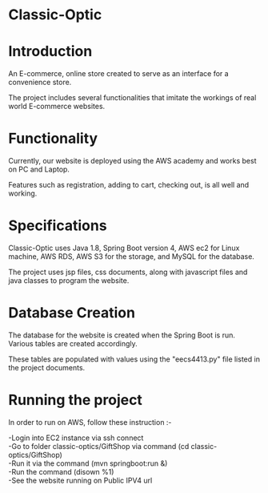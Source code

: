 # Classic-Optic

# Introduction
An E-commerce, online store created to serve as an interface for a convenience store.

The project includes several functionalities that imitate the workings of real world E-commerce websites.

# Functionality
Currently, our website is deployed using the AWS academy and works best on PC and Laptop.

Features such as registration, adding to cart, checking out, is all well and working.

# Specifications
Classic-Optic uses Java 1.8, Spring Boot version 4, AWS ec2 for Linux machine, AWS RDS, AWS S3 for the storage, and MySQL for the database.

The project uses jsp files, css documents, along with javascript files and java classes to program the website.

# Database Creation
The database for the website is created when the Spring Boot is run. Various tables are created accordingly.

These tables are populated with values using the "eecs4413.py" file listed in the project documents.

# Running the project
In order to run on AWS, follow these instruction :-

-Login into EC2 instance via ssh connect<br />
-Go to folder classic-optics/GiftShop via command (cd classic-optics/GiftShop)<br />
-Run it via the command (mvn springboot:run &)<br />
-Run the command (disown %1)<br />
-See the website running on Public IPV4 url<br />
